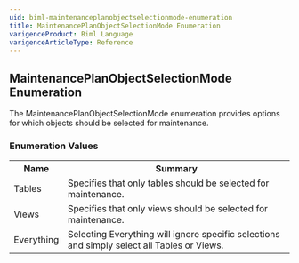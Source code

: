 ```yaml
---
uid: biml-maintenanceplanobjectselectionmode-enumeration
title: MaintenancePlanObjectSelectionMode Enumeration
varigenceProduct: Biml Language
varigenceArticleType: Reference
---
```


## MaintenancePlanObjectSelectionMode Enumeration<div class="LanguageSummary"><div class ="SummaryItem">The MaintenancePlanObjectSelectionMode enumeration provides options for which objects should be selected for maintenance.</div></div><div class="EnumValueGroup">### Enumeration Values<table id="EnumValue" class="MemberList"><tbody><tr><th class="MemberNameColumnHeader">Name</th><th class="MemberSummaryColumnHeader">Summary</th></tr><tr class="cd0"><td class="MemberName">Tables</td><td class="MemberSummary"><div class ="SummaryItem">Specifies that only tables should be selected for maintenance.</div></td></tr><tr class="cd1"><td class="MemberName">Views</td><td class="MemberSummary"><div class ="SummaryItem">Specifies that only views should be selected for maintenance.</div></td></tr><tr class="cd0"><td class="MemberName">Everything</td><td class="MemberSummary"><div class ="SummaryItem">Selecting Everything will ignore specific selections and simply select all Tables or Views.</div></td></tr></tbody></table></div>